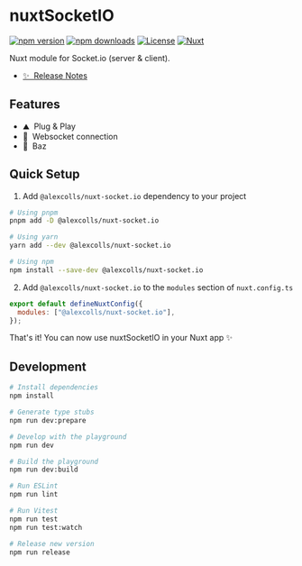 <!--
Get your module up and running quickly.

Find and replace all on all files (CMD+SHIFT+F):
- Name: nuxtSocketIO
- Package name: @alexcolls/nuxt-socket.io
- Description: My new Nuxt module
-->

# nuxtSocketIO

[![npm version][npm-version-src]][npm-version-href]
[![npm downloads][npm-downloads-src]][npm-downloads-href]
[![License][license-src]][license-href]
[![Nuxt][nuxt-src]][nuxt-href]

Nuxt module for Socket.io (server & client).

- [✨ &nbsp;Release Notes](/CHANGELOG.md)
  <!-- - [🏀 Online playground](https://stackblitz.com/github/your-org/@alexcolls/nuxt-socket.io?file=playground%2Fapp.vue) -->
  <!-- - [📖 &nbsp;Documentation](https://example.com) -->

## Features

<!-- Highlight some of the features your module provide here -->

- ⛰ &nbsp;Plug & Play
- 🚠 &nbsp;Websocket connection
- 🌲 &nbsp;Baz

## Quick Setup

1. Add `@alexcolls/nuxt-socket.io` dependency to your project

```bash
# Using pnpm
pnpm add -D @alexcolls/nuxt-socket.io

# Using yarn
yarn add --dev @alexcolls/nuxt-socket.io

# Using npm
npm install --save-dev @alexcolls/nuxt-socket.io
```

2. Add `@alexcolls/nuxt-socket.io` to the `modules` section of `nuxt.config.ts`

```js
export default defineNuxtConfig({
  modules: ["@alexcolls/nuxt-socket.io"],
});
```

That's it! You can now use nuxtSocketIO in your Nuxt app ✨

## Development

```bash
# Install dependencies
npm install

# Generate type stubs
npm run dev:prepare

# Develop with the playground
npm run dev

# Build the playground
npm run dev:build

# Run ESLint
npm run lint

# Run Vitest
npm run test
npm run test:watch

# Release new version
npm run release
```

<!-- Badges -->

[npm-version-src]: https://img.shields.io/npm/v/@alexcolls/nuxt-socket.io/latest.svg?style=flat&colorA=18181B&colorB=28CF8D
[npm-version-href]: https://npmjs.com/package/@alexcolls/nuxt-socket.io
[npm-downloads-src]: https://img.shields.io/npm/dm/@alexcolls/nuxt-socket.io.svg?style=flat&colorA=18181B&colorB=28CF8D
[npm-downloads-href]: https://npmjs.com/package/@alexcolls/nuxt-socket.io
[license-src]: https://img.shields.io/npm/l/@alexcolls/nuxt-socket.io.svg?style=flat&colorA=18181B&colorB=28CF8D
[license-href]: https://npmjs.com/package/@alexcolls/nuxt-socket.io
[nuxt-src]: https://img.shields.io/badge/Nuxt-18181B?logo=nuxt.js
[nuxt-href]: https://nuxt.com
